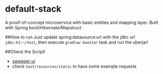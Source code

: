 # default-stack

A proof-of-concept microservice with basic entities and mapping layer. Built with
Spring boot/Hibernate/Mapstruct

##How to run
Just update spring:datasource:url with the jdbc url `jdbc:h2:~/test`, then 
execute `gradlew bootJar` task and run the uberjar!

##Check the Script!
 * [swagger-ui](http://localhost:8080/swagger-ui/)
 * check `test/resources/static` to have some example requests